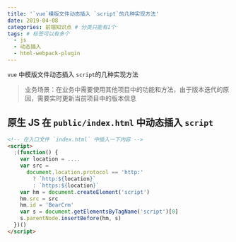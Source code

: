 ```yaml
---
title: '`vue`模版文件动态插入 `script`的几种实现方法'
date: 2019-04-08
categories: 前端知识点 # 分类只能有1个
tags: # 标签可以有多个
  - js
  - 动态插入
  - html-webpack-plugin
---
```


`vue` 中模版文件动态插入 `script`的几种实现方法

> 业务场景：在业务中需要使用其他项目中的功能和方法，由于版本迭代的原因，需要实时更新当前项目中的版本信息

## 原生 JS 在 `public/index.html` 中动态插入 `script`

```html
<!-- 在入口文件 `index.html` 中插入一下内容 -->
<script>
  ;(function() {
    var location = ....
    var src =
      document.location.protocol == 'http:'
        ? `http:${location}`
        : `https:${location}`
    var hm = document.createElement('script')
    hm.src = src
    hm.id = 'BearCrm'
    var s = document.getElementsByTagName('script')[0]
    s.parentNode.insertBefore(hm, s)
  })()
</script>
```

